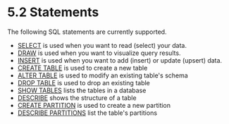 5.2 Statements
===============

The following SQL statements are currently supported.

  - [SELECT](./select/) is used when you want to read (select) your data.
  - [DRAW](./draw/) is used when you want to visualize query results.
  - [INSERT](./insert/) is used when you want to add (insert) or update (upsert) data.
  - [CREATE TABLE](./create-table/) is used to create a new table
  - [ALTER TABLE](./alter-table/) is used to modify an existing table's schema
  - [DROP TABLE](./drop-table/) is used to drop an existing table
  - [SHOW TABLES](./show-tables/) lists the tables in a database
  - [DESCRIBE](./describe/) shows the structure of a table
  - [CREATE PARTITION](./create-partition/) is used to create a new partition
  - [DESCRIBE PARTITIONS](./describe-partitions/) list the table's partitions

